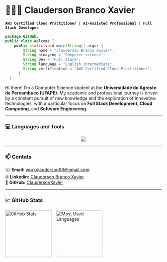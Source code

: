 # 👨🏻‍💻 Clauderson Branco Xavier  

**`AWS Certified Cloud Practitioner | AI-Assisted Professional | Full Stack Developer`**  

```java
package GitHub;
public class Welcome {
    public static void main(String[] args) {
        String name = "Clauderson Branco Xavier";
        String studying = "Computer science";
        String Dev = "Full Stack";
        String language = "English intermediate";
        String certification = "AWS Certified Cloud Practitioner"; 
      }
  }

```

Hi there! I'm a Computer Science student at the **Universidade do Agreste de Pernambuco (UFAPE)**. My academic and professional journey is driven by a constant pursuit of new knowledge and the exploration of innovative technologies, with a particular focus on **Full Stack Development**, **Cloud Computing**, and **Software Engineering**.  

---

### 💻 Languages and Tools

<p align="center">
  <a href="https://skillicons.dev">
    <img src="https://skillicons.dev/icons?i=c,java,js,ts,angular,css,html,aws,linux,mongodb,postgres,docker,spring,eclipse,vscode,idea,powershell,github,git" />
  </a>
</p>

---

### 📫 Contats

✉️ **Email:** [workclauderson98@gmail.com](mailto:workclauderson98@gmail.com)  
🌐 **Linkedin:**  [Clauderson Branco Xavier](https://www.linkedin.com/in/claudersonbrancoxavier/)  
👾 **GitHub:** [ClaudersonXavier](https://github.com/ClaudersonXavier)  

---

### 📈 GitHub Stats  

<p>
  <img align="left" alt="GitHub Stats" height="150" style="padding-right: 10px;" src="https://github-readme-stats.vercel.app/api?username=ClaudersonXavier&show_icons=true&theme=tokyonight&include_all_commits=true&locale=en" />
  <img align="left" alt="Most Used Languages" height="150"  src="https://github-readme-stats.vercel.app/api/top-langs/?username=ClaudersonXavier&theme=tokyonight&layout=compact&custom_title=Technologies&langs_count=9" />
</p>
